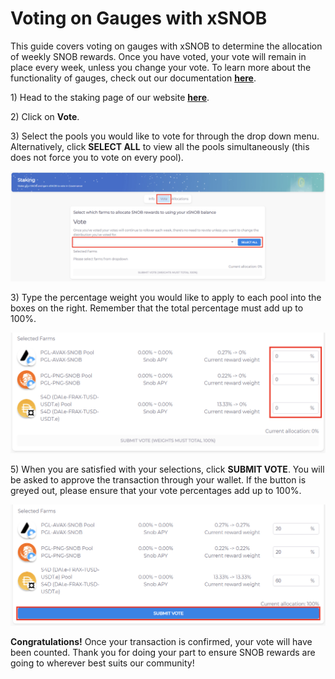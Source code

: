 # Voting on Gauges with xSNOB

This guide covers voting on gauges with xSNOB to determine the allocation of weekly SNOB rewards. Once you have voted, your vote will remain in place every week, unless you change your vote. To learn more about the functionality of gauges, check out our documentation [**here**](../../governance/xsnob/gauges.md).

1\) Head to the staking page of our website [**here**](https://app.snowball.network/staking).&#x20;

2\) Click on **Vote**.

3\) Select the pools you would like to vote for through the drop down menu. Alternatively, click **SELECT ALL** to view all the pools simultaneously (this does not force you to vote on every pool).

![](<../../.gitbook/assets/Gauge Voting.png>)

3\) Type the percentage weight you would like to apply to each pool into the boxes on the right. Remember that the total percentage must add up to 100%.

![](<../../.gitbook/assets/Gauge Voting 2.png>)

5\) When you are satisfied with your selections, click **SUBMIT VOTE**. You will be asked to approve the transaction through your wallet. If the button is greyed out, please ensure that your vote percentages add up to 100%.

![](<../../.gitbook/assets/Gauge Voting 3.png>)

**Congratulations!** Once your transaction is confirmed, your vote will have been counted. Thank you for doing your part to ensure SNOB rewards are going to wherever best suits our community!
